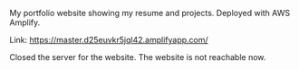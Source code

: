 My portfolio website showing my resume and projects. Deployed with AWS Amplify.

Link: https://master.d25euvkr5jql42.amplifyapp.com/

Closed the server for the website. The website is not reachable now.
